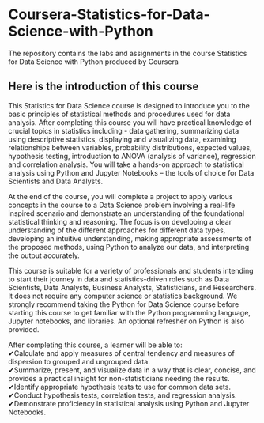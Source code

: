 # Coursera-Statistics-for-Data-Science-with-Python
The repository contains the labs and assignments in the course Statistics for Data Science with Python produced by Coursera



## Here is the introduction of this course

This Statistics for Data Science course is designed to introduce you to the basic principles of statistical methods and procedures used for data analysis. After completing this course you will have practical knowledge of crucial topics in statistics including  - data gathering, summarizing data using descriptive statistics, displaying and visualizing data, examining relationships between variables, probability distributions, expected values, hypothesis testing, introduction to ANOVA (analysis of variance), regression and correlation analysis. You will take a hands-on approach to statistical analysis using Python and Jupyter Notebooks – the tools of choice for Data Scientists and Data Analysts. 

At the end of the course, you will complete a project to apply various concepts in the course to a Data Science problem involving a real-life inspired scenario and demonstrate an understanding of the foundational statistical thinking and reasoning. The focus is on developing a clear understanding of the different 
approaches for different data types, developing an intuitive understanding, making appropriate assessments of the proposed methods, using Python to analyze our data, and interpreting the output accurately. 

This course is suitable for a variety of professionals and students intending to start their journey in data and statistics-driven roles such as Data Scientists, Data Analysts, Business Analysts, Statisticians, and Researchers. It does not require any computer science or statistics background.  We strongly recommend taking the Python for Data Science course before starting this course to get familiar with the Python programming language,  Jupyter notebooks, and libraries. An optional refresher on Python is also provided.

After completing this course, a learner will be able to:\
✔Calculate and apply measures of central tendency and measures of dispersion to grouped and ungrouped data.\
✔Summarize, present, and visualize data in a way that is clear, concise, and provides a practical insight for non-statisticians needing the results.\
✔Identify appropriate hypothesis tests to use for common data sets.\
✔Conduct hypothesis tests, correlation tests, and regression analysis.\
✔Demonstrate proficiency in statistical analysis using Python and Jupyter Notebooks.
